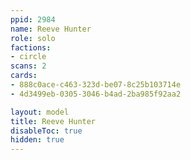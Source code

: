 ```yaml
---
ppid: 2984
name: Reeve Hunter
role: solo
factions:
- circle
scans: 2
cards:
- 888c0ace-c463-323d-be07-8c25b103714e
- 4d3499eb-0305-3046-b4ad-2ba985f92aa2

layout: model
title: Reeve Hunter
disableToc: true
hidden: true
---
```

